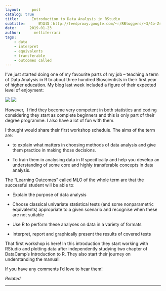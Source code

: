 ```yaml
---
layout:     post
catalog: true
title:      Introduction to Data Analysis in RStudio
subtitle:      转载自：http://feedproxy.google.com/~r/RBloggers/~3/4b-ZrzZ0ves/
date:      2019-01-23
author:      melliferrari
tags:
    - data
    - interpret
    - equivalents
    - transferable
    - outcomes called
---
```






I’ve just started doing one of my favourite parts of my job – teaching a term of Data Analysis in R to about three hundred Bioscientists in their first year of higher education. My blog last week included a figure of their expected level of enjoyment:

![](https://buzzrbeeline.files.wordpress.com/2019/01/data-1-1.png?w=456)
![](https://buzzrbeeline.files.wordpress.com/2019/01/data-1-1.png?w=456)


However,  I find they become very competent in both statistics and coding considering they start as complete beginners and this is only part of their degree programme. I also have a lot of fun with them.

I thought would share their first workshop schedule. The aims of the term are:

- to explain what matters in choosing methods of data analysis and give them practice in making those decisions.

- To train them in analysing data in R specifically and help you develop an understanding of some core and highly transferable concepts in data analysis.


The “Learning Outcomes” called MLO of the whole term are that the successful student will be able to:

- Explain the purpose of data analysis

- Choose classical univariate statistical tests (and some nonparametric equivalents) appropriate to a given scenario and recognise when these are not suitable

- Use R to perform these analyses on data in a variety of formats

- Interpret, report and graphically present the results of covered tests


That first workshop is here! In this introduction they start working with RStudio and plotting data after independently studying two chapter of DataCamp‘s Introduction to R. They also start their journey on understanding the manual!

If you have any comments I’d love to hear them!


*Related*








---
